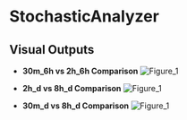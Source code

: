 # StochasticAnalyzer
## Visual Outputs

- **30m_6h vs 2h_6h Comparison**
    ![Figure_1](https://github.com/4D4937/StochasticAnalyzer/assets/24792768/6c6a0062-ff86-41da-9a0c-2ba10f7bda16)


- **2h_d vs 8h_d Comparison**
    ![Figure_1](https://github.com/4D4937/StochasticAnalyzer/assets/24792768/51fe19c9-47bd-42fd-891d-24b84bcb0eac)


- **30m_d vs 8h_d Comparison**
    ![Figure_1](https://github.com/4D4937/StochasticAnalyzer/assets/24792768/cb19abb9-e60f-48de-b9ed-db5a94aef165)
